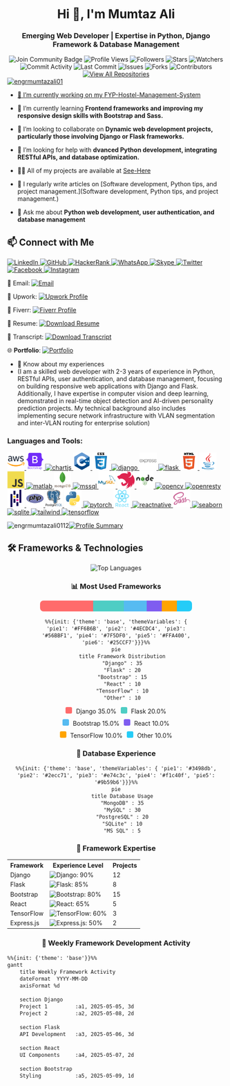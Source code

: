 
<h1 align="center">Hi 👋, I'm Mumtaz Ali</h1>
<h3 align="center">Emerging Web Developer | Expertise in Python, Django Framework & Database Management</h3>

<div align="center">
      
   <a>
    <img src="https://img.shields.io/discord/733027681184251937.svg?style=flat&label=Join%20Community&color=7289DA" alt="Join Community Badge"/>
  </a>

  <img src="https://komarev.com/ghpvc/?username=engrmumtazali0112&label=Profile%20Views&color=0e75b6&style=flat" alt="Profile Views"/>
  <img src="https://img.shields.io/github/followers/engrmumtazali0112?label=Followers&style=social" alt="Followers"/>
  <img src="https://img.shields.io/github/stars/engrmumtazali0112?label=Stars&style=social" alt="Stars"/>

  <img src="https://img.shields.io/github/watchers/engrmumtazali0112/engrmumtazali0112?label=Watchers&style=social" alt="Watchers"/>
  <img src="https://img.shields.io/github/commit-activity/m/engrmumtazali0112/engrmumtazali0112?label=Commits" alt="Commit Activity"/>
  <img src="https://img.shields.io/github/last-commit/engrmumtazali0112/engrmumtazali0112?label=Last%20Commit" alt="Last Commit"/>

  <img src="https://img.shields.io/github/issues/engrmumtazali0112/engrmumtazali0112?label=Issues" alt="Issues"/>
 
  <img src="https://img.shields.io/github/forks/engrmumtazali0112/engrmumtazali0112?label=Forks&style=social" alt="Forks"/>
  <img src="https://img.shields.io/github/contributors/engrmumtazali0112/engrmumtazali0112?label=Contributors" alt="Contributors"/>
  
  
  <div align="center">
  <!-- Previous badges here... -->

  <!-- New Repositories badge -->
  <a href="https://github.com/engrmumtazali0112?tab=repositories">
    <img src="https://img.shields.io/badge/Repositories-View%20All-green?style=for-the-badge&logo=github" alt="View All Repositories"/>
  </a>


  <!-- Rest of the badges... -->
</div>
</div>
</a> <a href="https://x.com/engrmumtazali01?s=21" target="blank"> <img src="https://img.shields.io/twitter/follow/engrmumtazali01?logo=twitter&style=for-the-badge" alt="engrmumtazali01"/>
  



- 🔭 I’m currently working on my [FYP-Hostel-Management-System](https://github.com/engrmumtazali0112/SmartHostelManagmentSystem_FYP)

- 🌱 I’m currently learning **Frontend frameworks and improving my responsive design skills with Bootstrap and Sass.**

- 👯 I’m looking to collaborate on **Dynamic web development projects, particularly those involving Django or Flask frameworks.**

- 🤝 I’m looking for help with **dvanced Python development, integrating RESTful APIs, and database optimization.**
  
- 👨‍💻 All of my projects are available at [See-Here](https://github.com/engrmumtazali0112) 

- 📝 I regularly write articles on [Software development, Python tips, and project management.](Software development, Python tips, and project management.)

- 💬 Ask me about **Python web development, user authentication, and database management**

## 📫 Connect with Me

<p align="left">
  <!-- Professional Networks -->
  <a href="https://linkedin.com/in/mumtazali12" target="_blank">
    <img src="https://img.shields.io/badge/LinkedIn-0077B5?style=for-the-badge&logo=linkedin&logoColor=white" alt="LinkedIn"/>
  </a>
  <a href="https://github.com/engrmumtazali0112/engrmumtazali0112/tree/main" target="_blank">
    <img src="https://img.shields.io/badge/GitHub-100000?style=for-the-badge&logo=github&logoColor=white" alt="GitHub"/>
  </a>
  <a href="https://www.hackerrank.com/engrmumtazali01" target="_blank">
    <img src="https://img.shields.io/badge/-Hackerrank-2EC866?style=for-the-badge&logo=HackerRank&logoColor=white" alt="HackerRank"/>
  </a>

  <!-- Messaging & Communication -->
  <a href="https://wa.me/923476338292" target="_blank">
    <img src="https://img.shields.io/badge/WhatsApp-25D366?style=for-the-badge&logo=whatsapp&logoColor=white" alt="WhatsApp"/>
  </a>
  <a href="https://join.skype.com/invite/rxDq4gBgCzAI" target="_blank">
    <img src="https://img.shields.io/badge/Skype-00AFF0?style=for-the-badge&logo=skype&logoColor=white" alt="Skype"/>
  </a>

  <!-- Social Media -->
  <a href="https://twitter.com/mali_yzi" target="_blank">
    <img src="https://img.shields.io/badge/Twitter-1DA1F2?style=for-the-badge&logo=twitter&logoColor=white" alt="Twitter"/>
  </a>
  <a href="https://fb.com/mumtaz ali" target="_blank">
    <img src="https://img.shields.io/badge/Facebook-1877F2?style=for-the-badge&logo=facebook&logoColor=white" alt="Facebook"/>
  </a>
  <a href="https://www.instagram.com/its_maliyzi?igsh=mwr1y2x1a2xpazbpoa" target="_blank">
    <img src="https://img.shields.io/badge/Instagram-E4405F?style=for-the-badge&logo=instagram&logoColor=white" alt="Instagram"/>
  </a>
</p>

  


 
 <div align="left">
  
📧 Email: <a href="mailto:engrmumtazali01@gmail.com">
  <img src="https://img.shields.io/badge/Gmail-D14836?style=for-the-badge&logo=gmail&logoColor=white" alt="Email">
</a>

💼 Upwork: <a href="https://www.upwork.com/nx/find-work/best-matches" target="_blank">
  <img src="https://img.shields.io/badge/Upwork-6FDA44?style=for-the-badge&logo=upwork&logoColor=white" alt="Upwork Profile">
</a>

🌟 Fiverr: <a href="https://www.fiverr.com/engrmumtazali01?up_rollout=true" target="_blank">
  <img src="https://img.shields.io/badge/Fiverr-1DBF73?style=for-the-badge&logo=fiverr&logoColor=white" alt="Fiverr Profile">
</a>

📄 Resume: <a href="https://github.com/engrmumtazali0112/engrmumtazali0112/blob/main/Resumi.pdf" download="Mumtaz_Ali_Resume.pdf" target="_blank">
  <img src="https://img.shields.io/badge/Download-Resume-blue?style=for-the-badge&logo=adobe-acrobat-reader" alt="Download Resume">
</a>

📄 Transcript: <a href="https://github.com/engrmumtazali0112/engrmumtazali0112/blob/main/Transcript.pdf" download="Mumtaz_Ali_Transcript.pdf" target="_blank">
  <img src="https://img.shields.io/badge/Download-Transcript-blue?style=for-the-badge&logo=adobe-acrobat-reader" alt="Download Transcript">
</a>


🌐 **Portfolio**: <a href="https://portfolio-mmpligbk9-engrmumtazali0112s-projects.vercel.app/" target="blank"> <img src="https://img.shields.io/badge/Portfolio-00C7B7?style=for-the-badge&logo=vercel&logoColor=white" alt="Portfolio"> </a> 


- 📄 Know about my experiences
- (I am a skilled web developer with 2-3 years of experience in Python, RESTful APIs, user authentication, and database management, focusing on 
building responsive web applications with Django and Flask. Additionally, I have expertise in computer vision and deep learning, demonstrated in 
real-time object detection and AI-driven personality prediction projects. My technical background also includes implementing secure network 
infrastructure with VLAN segmentation and inter-VLAN routing for enterprise solution)





<h3 align="left">Languages and Tools:</h3>
<p align="left"> <a href="https://aws.amazon.com" target="_blank" rel="noreferrer"> <img src="https://raw.githubusercontent.com/devicons/devicon/master/icons/amazonwebservices/amazonwebservices-original-wordmark.svg" alt="aws" width="40" height="40"/> </a> <a href="https://getbootstrap.com" target="_blank" rel="noreferrer"> <img src="https://raw.githubusercontent.com/devicons/devicon/master/icons/bootstrap/bootstrap-plain-wordmark.svg" alt="bootstrap" width="40" height="40"/> </a> <a href="https://www.chartjs.org" target="_blank" rel="noreferrer"> <img src="https://www.chartjs.org/media/logo-title.svg" alt="chartjs" width="40" height="40"/> </a> <a href="https://www.w3schools.com/cpp/" target="_blank" rel="noreferrer"> <img src="https://raw.githubusercontent.com/devicons/devicon/master/icons/cplusplus/cplusplus-original.svg" alt="cplusplus" width="40" height="40"/> </a> <a href="https://www.w3schools.com/css/" target="_blank" rel="noreferrer"> <img src="https://raw.githubusercontent.com/devicons/devicon/master/icons/css3/css3-original-wordmark.svg" alt="css3" width="40" height="40"/> </a> <a href="https://www.djangoproject.com/" target="_blank" rel="noreferrer"> <img src="https://cdn.worldvectorlogo.com/logos/django.svg" alt="django" width="40" height="40"/> </a> <a href="https://expressjs.com" target="_blank" rel="noreferrer"> <img src="https://raw.githubusercontent.com/devicons/devicon/master/icons/express/express-original-wordmark.svg" alt="express" width="40" height="40"/> </a> <a href="https://flask.palletsprojects.com/" target="_blank" rel="noreferrer"> <img src="https://www.vectorlogo.zone/logos/pocoo_flask/pocoo_flask-icon.svg" alt="flask" width="40" height="40"/> </a> <a href="https://www.w3.org/html/" target="_blank" rel="noreferrer"> <img src="https://raw.githubusercontent.com/devicons/devicon/master/icons/html5/html5-original-wordmark.svg" alt="html5" width="40" height="40"/> </a> <a href="https://www.java.com" target="_blank" rel="noreferrer"> <img src="https://raw.githubusercontent.com/devicons/devicon/master/icons/java/java-original.svg" alt="java" width="40" height="40"/> </a> <a href="https://developer.mozilla.org/en-US/docs/Web/JavaScript" target="_blank" rel="noreferrer"> <img src="https://raw.githubusercontent.com/devicons/devicon/master/icons/javascript/javascript-original.svg" alt="javascript" width="40" height="40"/> </a> <a href="https://www.mathworks.com/" target="_blank" rel="noreferrer"> <img src="https://upload.wikimedia.org/wikipedia/commons/2/21/Matlab_Logo.png" alt="matlab" width="40" height="40"/> </a> <a href="https://www.mongodb.com/" target="_blank" rel="noreferrer"> <img src="https://raw.githubusercontent.com/devicons/devicon/master/icons/mongodb/mongodb-original-wordmark.svg" alt="mongodb" width="40" height="40"/> </a> <a href="https://www.microsoft.com/en-us/sql-server" target="_blank" rel="noreferrer"> <img src="https://www.svgrepo.com/show/303229/microsoft-sql-server-logo.svg" alt="mssql" width="40" height="40"/> </a> <a href="https://www.mysql.com/" target="_blank" rel="noreferrer"> <img src="https://raw.githubusercontent.com/devicons/devicon/master/icons/mysql/mysql-original-wordmark.svg" alt="mysql" width="40" height="40"/> </a> <a href="https://nestjs.com/" target="_blank" rel="noreferrer"> <img src="https://raw.githubusercontent.com/devicons/devicon/master/icons/nestjs/nestjs-plain.svg" alt="nestjs" width="40" height="40"/> </a> <a href="https://nodejs.org" target="_blank" rel="noreferrer"> <img src="https://raw.githubusercontent.com/devicons/devicon/master/icons/nodejs/nodejs-original-wordmark.svg" alt="nodejs" width="40" height="40"/> </a> <a href="https://opencv.org/" target="_blank" rel="noreferrer"> <img src="https://www.vectorlogo.zone/logos/opencv/opencv-icon.svg" alt="opencv" width="40" height="40"/> </a> <a href="https://openresty.org/" target="_blank" rel="noreferrer"> <img src="https://openresty.org/images/logo.png" alt="openresty" width="40" height="40"/> </a> <a href="https://pandas.pydata.org/" target="_blank" rel="noreferrer"> <img src="https://raw.githubusercontent.com/devicons/devicon/2ae2a900d2f041da66e950e4d48052658d850630/icons/pandas/pandas-original.svg" alt="pandas" width="40" height="40"/> </a> <a href="https://www.php.net" target="_blank" rel="noreferrer"> <img src="https://raw.githubusercontent.com/devicons/devicon/master/icons/php/php-original.svg" alt="php" width="40" height="40"/> </a> <a href="https://www.postgresql.org" target="_blank" rel="noreferrer"> <img src="https://raw.githubusercontent.com/devicons/devicon/master/icons/postgresql/postgresql-original-wordmark.svg" alt="postgresql" width="40" height="40"/> </a> <a href="https://www.python.org" target="_blank" rel="noreferrer"> <img src="https://raw.githubusercontent.com/devicons/devicon/master/icons/python/python-original.svg" alt="python" width="40" height="40"/> </a> <a href="https://pytorch.org/" target="_blank" rel="noreferrer"> <img src="https://www.vectorlogo.zone/logos/pytorch/pytorch-icon.svg" alt="pytorch" width="40" height="40"/> </a> <a href="https://reactjs.org/" target="_blank" rel="noreferrer"> <img src="https://raw.githubusercontent.com/devicons/devicon/master/icons/react/react-original-wordmark.svg" alt="react" width="40" height="40"/> </a> <a href="https://reactnative.dev/" target="_blank" rel="noreferrer"> <img src="https://reactnative.dev/img/header_logo.svg" alt="reactnative" width="40" height="40"/> </a> <a href="https://sass-lang.com" target="_blank" rel="noreferrer"> <img src="https://raw.githubusercontent.com/devicons/devicon/master/icons/sass/sass-original.svg" alt="sass" width="40" height="40"/> </a> <a href="https://seaborn.pydata.org/" target="_blank" rel="noreferrer"> <img src="https://seaborn.pydata.org/_images/logo-mark-lightbg.svg" alt="seaborn" width="40" height="40"/> </a> <a href="https://www.sqlite.org/" target="_blank" rel="noreferrer"> <img src="https://www.vectorlogo.zone/logos/sqlite/sqlite-icon.svg" alt="sqlite" width="40" height="40"/> </a> <a href="https://tailwindcss.com/" target="_blank" rel="noreferrer"> <img src="https://www.vectorlogo.zone/logos/tailwindcss/tailwindcss-icon.svg" alt="tailwind" width="40" height="40"/> </a> <a href="https://www.tensorflow.org" target="_blank" rel="noreferrer"> <img src="https://www.vectorlogo.zone/logos/tensorflow/tensorflow-icon.svg" alt="tensorflow" width="40" height="40"/> </a> </p>

<p><img align="left" src="https://github-readme-stats.vercel.app/api/top-langs?username=engrmumtazali0112&show_icons=true&locale=en&layout=compact" alt="engrmumtazali0112" /></p>



</div>
<a href="https://github.com/engrmumtazali0112">
  <img src="https://github-profile-summary-cards.vercel.app/api/cards/profile-details?username=engrmumtazali0112&theme=dracula" alt="Profile Summary"/>
</a>


<!-- GitHub Profile - Framework Stats Widget -->

## 🛠️ Frameworks & Technologies

<div align="center">
  <img src="https://github-readme-stats.vercel.app/api/top-langs?username=engrmumtazali0112&show_icons=true&locale=en&layout=compact&theme=transparent" alt="Top Languages" />
</div>

<!-- Framework Usage Stats -->
<div align="center">
  <h3>📊 Most Used Frameworks</h3>
  <div style="width: 70%; margin: 0 auto;">
    <!-- Framework Usage Bar -->
    <div style="background-color: #f1f1f1; border-radius: 8px; height: 25px; margin-bottom: 15px; overflow: hidden;">
      <div style="display: flex; height: 100%; width: 100%;">
        <div style="width: 35%; background-color: #FF6B6B;" title="Django: 35%"></div>
        <div style="width: 20%; background-color: #4ECDC4;" title="Flask: 20%"></div> 
        <div style="width: 15%; background-color: #56BBF1;" title="Bootstrap: 15%"></div>
        <div style="width: 10%; background-color: #7F5DF0;" title="React: 10%"></div>
        <div style="width: 10%; background-color: #FFA400;" title="TensorFlow: 10%"></div>
        <div style="width: 10%; background-color: #25CCF7;" title="Other: 10%"></div>
      </div>
    </div>
    
```mermaid
%%{init: {'theme': 'base', 'themeVariables': { 'pie1': '#FF6B6B', 'pie2': '#4ECDC4', 'pie3': '#56BBF1', 'pie4': '#7F5DF0', 'pie5': '#FFA400', 'pie6': '#25CCF7'}}}%%
pie
    title Framework Distribution
    "Django" : 35
    "Flask" : 20
    "Bootstrap" : 15
    "React" : 10
    "TensorFlow" : 10
    "Other" : 10
```

  <!-- Framework Legend -->
  <div style="display: flex; flex-wrap: wrap; justify-content: center; gap: 10px; margin-top: 10px;">
    <div>
      <span style="display: inline-block; width: 15px; height: 15px; background-color: #FF6B6B; border-radius: 3px; margin-right: 5px;"></span>
      <span>Django 35.0%</span>
    </div>
    <div>
      <span style="display: inline-block; width: 15px; height: 15px; background-color: #4ECDC4; border-radius: 3px; margin-right: 5px;"></span>
      <span>Flask 20.0%</span>
    </div>
    <div>
      <span style="display: inline-block; width: 15px; height: 15px; background-color: #56BBF1; border-radius: 3px; margin-right: 5px;"></span>
      <span>Bootstrap 15.0%</span>
    </div>
    <div>
      <span style="display: inline-block; width: 15px; height: 15px; background-color: #7F5DF0; border-radius: 3px; margin-right: 5px;"></span>
      <span>React 10.0%</span>
    </div>
    <div>
      <span style="display: inline-block; width: 15px; height: 15px; background-color: #FFA400; border-radius: 3px; margin-right: 5px;"></span>
      <span>TensorFlow 10.0%</span>
    </div>
    <div>
      <span style="display: inline-block; width: 15px; height: 15px; background-color: #25CCF7; border-radius: 3px; margin-right: 5px;"></span>
      <span>Other 10.0%</span>
    </div>
  </div>
  </div>
</div>

<!-- Database Experience -->
<h3 align="center">💾 Database Experience</h3>
<div align="center">
  
```mermaid
%%{init: {'theme': 'base', 'themeVariables': { 'pie1': '#3498db', 'pie2': '#2ecc71', 'pie3': '#e74c3c', 'pie4': '#f1c40f', 'pie5': '#9b59b6'}}}%%
pie
    title Database Usage
    "MongoDB" : 35
    "MySQL" : 30
    "PostgreSQL" : 20
    "SQLite" : 10
    "MS SQL" : 5
```

</div>

<!-- Framework Skills by Experience Level -->
<h3 align="center">🌟 Framework Expertise</h3>

<table align="center">
  <tr>
    <th>Framework</th>
    <th>Experience Level</th>
    <th>Projects</th>
  </tr>
  <tr>
    <td>Django</td>
    <td>
      <img src="https://progress-bar.dev/90/" alt="Django: 90%" />
    </td>
    <td>12</td>
  </tr>
  <tr>
    <td>Flask</td>
    <td>
      <img src="https://progress-bar.dev/85/" alt="Flask: 85%" />
    </td>
    <td>8</td>
  </tr>
  <tr>
    <td>Bootstrap</td>
    <td>
      <img src="https://progress-bar.dev/80/" alt="Bootstrap: 80%" />
    </td>
    <td>15</td>
  </tr>
  <tr>
    <td>React</td>
    <td>
      <img src="https://progress-bar.dev/65/" alt="React: 65%" />
    </td>
    <td>5</td>
  </tr>
  <tr>
    <td>TensorFlow</td>
    <td>
      <img src="https://progress-bar.dev/60/" alt="TensorFlow: 60%" />
    </td>
    <td>3</td>
  </tr>
  <tr>
    <td>Express.js</td>
    <td>
      <img src="https://progress-bar.dev/50/" alt="Express.js: 50%" />
    </td>
    <td>2</td>
  </tr>
</table>

<!-- Framework Weekly Development Activity -->
<h3 align="center">📅 Weekly Framework Development Activity</h3>

```mermaid
%%{init: {'theme': 'base'}}%%
gantt
    title Weekly Framework Activity
    dateFormat  YYYY-MM-DD
    axisFormat %d
    
    section Django
    Project 1         :a1, 2025-05-05, 3d
    Project 2         :a2, 2025-05-08, 2d
    
    section Flask
    API Development   :a3, 2025-05-06, 3d
    
    section React
    UI Components     :a4, 2025-05-07, 2d
    
    section Bootstrap
    Styling           :a5, 2025-05-09, 1d
```

